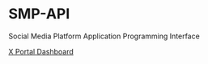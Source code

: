 # SMP-API
Social Media Platform Application Programming Interface

[X Portal Dashboard](https://developer.x.com/en/portal/dashboard)
